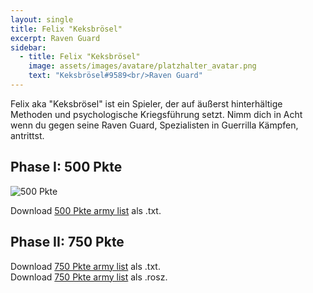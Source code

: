 ```yaml
---
layout: single
title: Felix "Keksbrösel"
excerpt: Raven Guard
sidebar: 
  - title: Felix "Keksbrösel"
    image: assets/images/avatare/platzhalter_avatar.png
    text: "Keksbrösel#9589<br/>Raven Guard"
---
```

Felix aka "Keksbrösel" ist ein Spieler, der auf äußerst hinterhältige Methoden und psychologische Kriegsführung setzt. Nimm dich in Acht wenn du gegen seine Raven Guard, Spezialisten in Guerrilla Kämpfen, antrittst.

## Phase I: 500 Pkte

![500 Pkte](/assets/images/500/500_Keksbrösel_1.jpg)

Download <a href="/assets/armylists/500/500_Keksbrösel.txt" download>500 Pkte army list</a> als .txt.

## Phase II: 750 Pkte

Download <a href="/assets/armylists/750/750_keksbrösel.txt" download>750 Pkte army list</a> als .txt.  
Download <a href="/assets/armylists/750/750_keksbrösel.rosz" download>750 Pkte army list</a> als .rosz.  